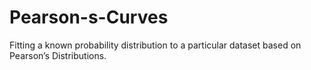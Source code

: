 # Pearson-s-Curves
Fitting a known probability distribution to a particular dataset based on Pearson’s Distributions.
